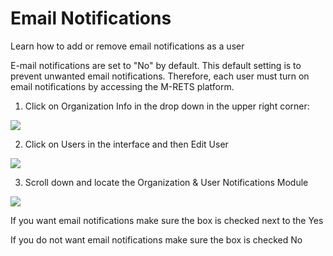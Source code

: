 Email Notifications
===================

Learn how to add or remove email notifications as a user

E-mail notifications are set to "No" by default. This default setting is to prevent unwanted email notifications. Therefore, each user must turn on email notifications by accessing the M-RETS platform. 

1.  Click on Organization Info in the drop down in the upper right corner:

![](https://github.com/mrets/photos/blob/master/billing_email_notifications1.png)

2. Click on Users in the interface and then Edit User

![](https://github.com/mrets/photos/blob/master/billing_email_notifications2.png)

3. Scroll down and locate the Organization & User Notifications Module

![](https://github.com/mrets/photos/blob/master/billing_email_notifications3.png)

If you want email notifications make sure the box is checked next to the Yes

If you do not want email notifications make sure the box is checked No
